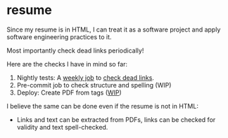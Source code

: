 # resume

Since my resume is in HTML, I can treat it as a software project and apply software engineering practices to it.

Most importantly check dead links periodically!



Here are the checks I have in mind so far:

1. Nightly tests: A [weekly job](https://github.com/diaasami/resume/actions/workflows/weekly.yml) to [check dead links](https://github.com/diaasami/resume/blob/master/check_resume_links.py).
1. Pre-commit job to check structure and spelling (WIP)
1. Deploy: Create PDF from tags ([WIP](https://github.com/diaasami/resume/actions/workflows/create_release.yml))

I believe the same can be done even if the resume is not in HTML:
* Links and text can be extracted from PDFs, links can be checked for validity and text spell-checked.
